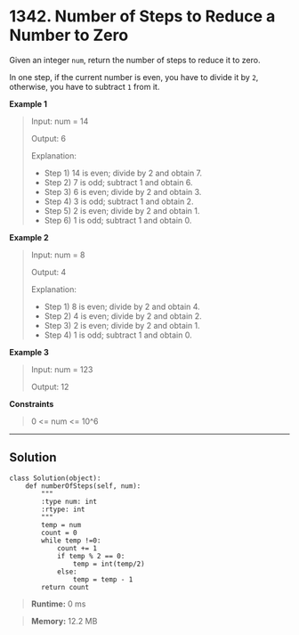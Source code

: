 # **1342. Number of Steps to Reduce a Number to Zero**

Given an integer `num`, return the number of steps to reduce it to zero.

In one step, if the current number is even, you have to divide it by `2`, otherwise, you have to subtract `1` from it.

 
**Example 1**
> Input: num = 14
>
> Output: 6
>
> Explanation: 
>* Step 1) 14 is even; divide by 2 and obtain 7. 
>* Step 2) 7 is odd; subtract 1 and obtain 6.
>* Step 3) 6 is even; divide by 2 and obtain 3. 
>* Step 4) 3 is odd; subtract 1 and obtain 2. 
>* Step 5) 2 is even; divide by 2 and obtain 1. 
>* Step 6) 1 is odd; subtract 1 and obtain 0.

**Example 2**
> Input: num = 8
> 
> Output: 4
>
> Explanation: 
>* Step 1) 8 is even; divide by 2 and obtain 4. 
>* Step 2) 4 is even; divide by 2 and obtain 2. 
>* Step 3) 2 is even; divide by 2 and obtain 1. 
>* Step 4) 1 is odd; subtract 1 and obtain 0.

**Example 3**
> Input: num = 123
> 
> Output: 12

**Constraints**
> 0 <= num <= 10^6


---
## **Solution**

```
class Solution(object):
    def numberOfSteps(self, num):
        """
        :type num: int
        :rtype: int
        """
        temp = num
        count = 0
        while temp !=0:
            count += 1 
            if temp % 2 == 0:
                temp = int(temp/2)
            else:
                temp = temp - 1
        return count

```

> **Runtime:** 0 ms

> **Memory:** 12.2 MB
